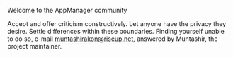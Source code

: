 Welcome to the AppManager community

Accept and offer criticism constructively. Let anyone have the privacy they desire.
Settle differences within these boundaries.
Finding yourself unable to do so, e-mail muntashirakon@riseup.net, answered by Muntashir, the project maintainer.
